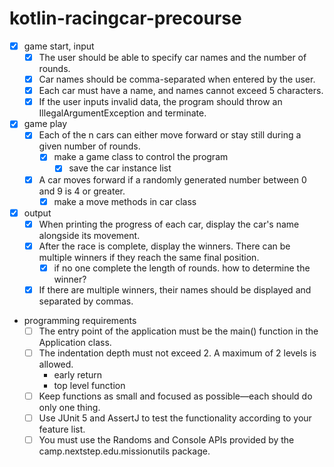 # kotlin-racingcar-precourse

- [x] game start, input
    - [x] The user should be able to specify car names and the number of rounds.
    - [x] Car names should be comma-separated when entered by the user.
    - [x] Each car must have a name, and names cannot exceed 5 characters.
    - [x] If the user inputs invalid data, the program should throw an IllegalArgumentException and terminate.

- [x] game play
    - [x] Each of the n cars can either move forward or stay still during a given number of rounds.
        - [x] make a game class to control the program
            - [x] save the car instance list
    - [x] A car moves forward if a randomly generated number between 0 and 9 is 4 or greater.
        - [x] make a move methods in car class

- [x] output
    - [x] When printing the progress of each car, display the car's name alongside its movement.
    - [x] After the race is complete, display the winners. There can be multiple winners if they reach the same final
      position.
        - [x] if no one complete the length of rounds. how to determine the winner?
    - [x] If there are multiple winners, their names should be displayed and separated by commas.

- programming requirements
    - [ ] The entry point of the application must be the main() function in the Application class.
    - [ ] The indentation depth must not exceed 2. A maximum of 2 levels is allowed.
        - early return
        - top level function
    - [ ] Keep functions as small and focused as possible—each should do only one thing.
    - [ ] Use JUnit 5 and AssertJ to test the functionality according to your feature list.
    - [ ] You must use the Randoms and Console APIs provided by the camp.nextstep.edu.missionutils package.
